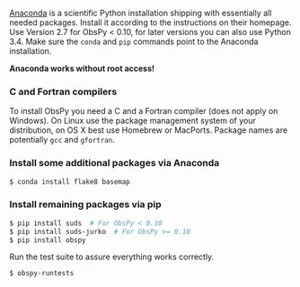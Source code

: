 [Anaconda](https://store.continuum.io/cshop/anaconda/) is a scientific Python installation shipping with essentially all needed packages. Install it according to the instructions on their homepage. Use Version 2.7 for ObsPy < 0.10, for later versions you can also use Python 3.4. Make sure the `conda` and `pip` commands point to the Anaconda installation.

**Anaconda works without root access!**

### C and Fortran compilers

To install ObsPy you need a C and a Fortran compiler (does not apply on Windows). On Linux use the package management system of your distribution, on OS X best use Homebrew or MacPorts. Package names are potentially `gcc` and `gfortran`.

### Install some additional packages via Anaconda

```bash
$ conda install flake8 basemap
```

### Install remaining packages via pip

```bash
$ pip install suds  # For ObsPy < 0.10
$ pip install suds-jurko  # For ObsPy >= 0.10
$ pip install obspy
```

Run the test suite to assure everything works correctly.

```bash
$ obspy-runtests
```